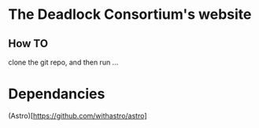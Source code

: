 # The Deadlock Consortium's website

## How TO
clone the git repo, and then run ...
# Dependancies 
(Astro)[https://github.com/withastro/astro]
